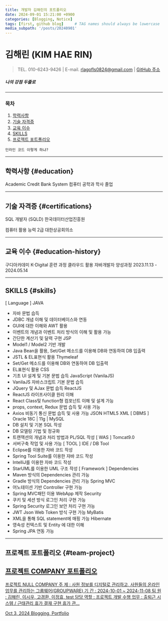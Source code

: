 ```yaml
---
title: 개발자 김해린의 포트폴리오
date: 2024-09-01 15:21:00 +0900
categories: [Blogging, Notice]
tags: [first, github blog]     # TAG names should always be lowercase
media_subpath: '/posts/20240901'
---
```


# **김해린 (KIM HAE RIN)**
>TEL. 010-6243-9426  |   E-mail. rlagofls0824@gmail.com  |  [GitHub 주소](https://github.com/kimhaerinring)

##### 나의 강점 두줄로 



***
### **목차**

1. [학력사항](#education)
2. [기술 자격증](#certifications)
3. [교육 이수](#education-history)
4. [SKILLS](#skills)
5. [프로젝트 포트폴리오](#team-project)

`인라인 코드 이렇게 하냐?`


***


## 학력사항 {#education}
Academic Credit Bank System
컴퓨터 공학과 학사
졸업




***

## 기술 자격증 {#certifications}

SQL 개발자 (SQLD)
한국데이터산업진흥원


컴퓨터 활용 능력 2급
대한상공회의소



***

## 교육 이수 {#education-history}

구디아카데미
K-Digital 훈련 과정
클라우드 활용 자바개발자 양성과정
2023.11.13 - 2024.05.14

***
## SKILLS {#skills}

[ Language ]
JAVA
- 자바 문법 습득
- JDBC 개념 이해 및 데이터베이스와 연동
- GUI에 대한 이해와 AWT 활용
- 이벤트의 개념과 이벤트 처리 방식의 이해 및 활용 가능
- 간단한 계산기 및 달력 구현
JSP
- Model1 / Model2 기반 개발
- Java Bean을 활용, Set/Get 메소드를 이용해 DB와 연동하여 DB 입출력
- JSTL & EL표현식 활용
Thymeleaf
- Set/Get 메소드를 이용해 DB와 연동하여 DB 입출력
- EL표현식 활용
CSS
- 기초 UI 설계 및 기본 문법 습득
JavaScript (VanilaJS)
- VanilaJS 자바스크립트 기본 문법 습득
- JQuery 및 AJax 문법 습득
ReactJS
- ReactJS 라이프사이클 원리 이해
- React Class및 function형 컴포넌트 이해 및 설계 가능
- props, context, Redux 문법 습득 및 사용 가능
- Axios 비동기 통신 문법 습득 및 사용 가능
JSON
HTML5
XML
[ DBMS ]
Oracle 18C | 11g | MySQL
- DB 설치 및 기본 SQL 작성
- DB 모델링 기법 및 정규화
- 트랜잭션의 개념과 처리 방법과 PL/SQL 작성
[ WAS ]
Tomcat9.0
- 서버구축 작업 및 사용 가능
[ TOOL ]
IDE / DB Tool
- Eclipse를 이용한 자바 코드 작성
- Spring Tool Suite를 이용한 자바 코드 작성
- IntelliJ를 이용한 자바 코드 작성
- StarUML를 이용한 UML 구조 작성
[ Framework ]
Dependencies
- Maven 방식의 Dependencies 관리 가능
- Gradle 방식의 Dependencies 관리 가능
Spring MVC
- 어노테이션 기반 Controller 구현 가능
- Spring MVC패턴 이용 WebApp 제작
Security
- 쿠키 및 세션 방식 로그인 처리 구현 가능
- Spring Security 로그인 보안 처리 구현 가능
- JWT Json Web Token 방식 구현 가능
MyBatis
- XML을 통해 SQL statement에 매핑 가능
Hibernate
- 영속성 컨텍스트 및 Entity 에 대한 이해
- Spring JPA 연동 가능

***
## 프로젝트 포트폴리오 {#team-project}
<article class="card-wrapper card"> <a href="/posts/%ED%94%84%EB%A1%9C%EC%A0%9D%ED%8A%B8-COMPANY-%ED%8F%AC%ED%8A%B8%ED%8F%B4%EB%A6%AC%EC%98%A4/" class="post-preview row g-0 flex-md-row-reverse"><div class="col-md-12"><div class="card-body d-flex flex-column"><h1 class="card-title my-2 mt-md-0">프로젝트 COMPANY 포트폴리오</h1><div class="card-text content mt-0 mb-3"><p>프로젝트 NULL COMPANY 주 제 : 사원 정보를 디지털로 관리하고, 사원들의 온라인 업무를 관리하는 그룹웨어(GROUPWARE) 기 간 : 2024-10-01 ~ 2024-11-08 팀 원 : 김해린, 이시우, 고경환, 이정효, test 담당 역할 : 프로젝트 개발 수행 업무 : 출퇴근 시스템 / 근태관리 휴가 결재 구현 휴가 관...</p></div><div class="post-meta flex-grow-1 d-flex align-items-end"><div class="me-auto"> <i class="far fa-calendar fa-fw me-1"></i> <time>Oct 3, 2024</time> <i class="far fa-folder-open fa-fw me-1"></i> <span class="categories"> Blogging, Portfolio </span></div><div class="pin ms-1"> <i class="fas fa-thumbtack fa-fw"></i> <span></span></div></div></div></div></a></article>
